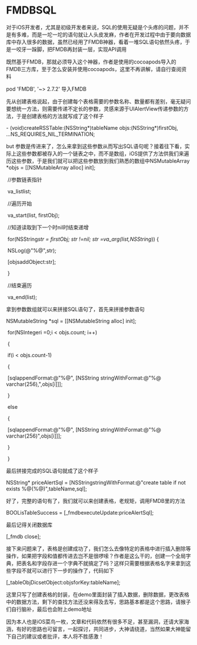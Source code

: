 # FMDBSQL

对于iOS开发者，尤其是初级开发者来说，SQL的使用无疑是个头疼的问题，并不是有多难，而是一坨一坨的语句就让人头皮发麻，作者在开发过程中由于要向数据库中存入很多的数据，虽然已经用了FMDB神器，看着一堆SQL语句依然头疼，于是一咬牙一跺脚，把FMDB再封装一层，实现API调用

既然基于FMDB，那就必须导入这个神器，作者是使用的cocoapods导入的FMDB三方库，至于怎么安装并使用cocoapods，这里不再讲解，请自行查阅资料

pod 'FMDB', '~> 2.7.2'   导入FMDB

先从创建表格说起，由于创建每个表格需要的参数名称、数量都有差别，毫无疑问要想统一方法，则需要传递不定长的参数，灵感来源于UIAlertView传递参数的方法，于是创建表格的方法就写成了这个样子

\- (void)createRSSTable:(NSString*)tableName objs:(NSString*)firstObj, ...NS_REQUIRES_NIL_TERMINATION;

but  参数是传进来了，怎么来拿到这些参数从而写出SQL语句呢？接着往下看，实际上这些参数都被存入的一个链表之中，而不是数组，iOS提供了方法供我们来遍历这些参数，于是我们就可以把这些参数放到我们熟悉的数组中NSMutableArray *objs = [[NSMutableArray alloc] init];

​    //参数链表指针

​    va_listlist;

​    //遍历开始

​    va_start(list, firstObj);

​    //知道读取到下一个时nil时结束递增

​    for(NSString*str = firstObj; str !=nil; str =va_arg(list,NSString*)) {

​        NSLog(@"%@",str);

​        [objsaddObject:str];

​    }

​    //结束遍历

​    va_end(list);

拿到参数数组就可以来拼接SQL语句了，首先来拼接参数语句

NSMutableString *sql = [[NSMutableString alloc] init];

​    for(NSIntegeri =0;i < objs.count; i++)

​    {

​        if(i < objs.count-1)

​        {

​            [sqlappendFormat:@"%@", [NSString stringWithFormat:@"%@ varchar(256),",objs[i]]];

​        }

​        else

​        {

​            [sqlappendFormat:@"%@", [NSString stringWithFormat:@"%@ varchar(256)",objs[i]]];

​        }

​    }

最后拼接完成的SQL语句就成了这个样子

NSString* priceAlertSql = [NSStringstringWithFormat:@"create table if not exists %@(%@)",tableName,sql];

好了，完整的语句有了，我们就可以来创建表格，老规矩，调用FMDB里的方法

BOOLisTableSuccess = [_fmdbexecuteUpdate:priceAlertSql];

最后记得关闭数据库

[_fmdb close];

接下来问题来了，表格是创建成功了，我们怎么去像特定的表格中进行插入删除等操作，如果把字段和值都传进去岂不是很啰嗦？作者是这么干的，创建一个全局字典，把表名和字段存进一个字典不就搞定了吗？这样只需要根据表格名字来拿到这些字段不就可以进行下一步的操作了，代码如下

[_tableObjDicsetObject:objsforKey:tableName];

这里只写了创建表格的封装，在demo里面封装了插入数据，删除数据，更改表格中的数据方法，剩下的查找方法还没来得及去写，思路基本都是这个思路，请猴子们自行脑补，最后也会附上demo地址

因为本人也是iOS菜鸟一枚，文章和代码依然有很多不足，甚至漏洞，还请大家海涵，有好的思路也可留言，一起探讨，共同进步，大神请绕道，当然如果大神能留下自己的建议或者批评，本人将不胜感激！